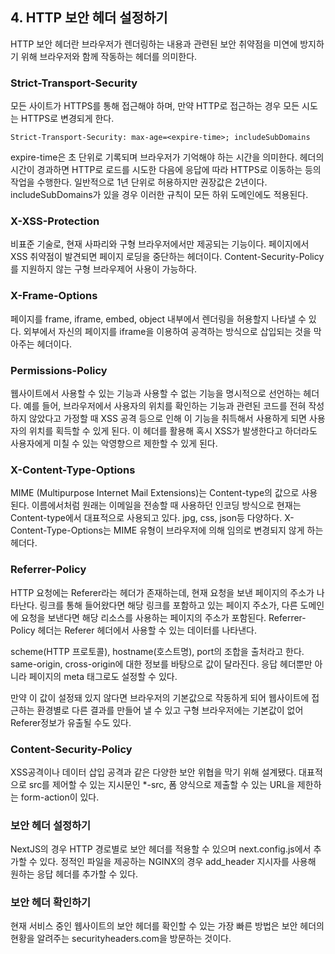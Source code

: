 ## 4. HTTP 보안 헤더 설정하기

HTTP 보안 헤더란 브라우저가 렌더링하는 내용과 관련된 보안 취약점을 미연에 방지하기 위해 브라우저와 함께 작동하는 헤더를 의미한다.

### Strict-Transport-Security

모든 사이트가 HTTPS를 통해 접근해야 하며, 만약 HTTP로 접근하는 경우 모든 시도는 HTTPS로 변경되게 한다.

```
Strict-Transport-Security: max-age=<expire-time>; includeSubDomains
```

expire-time은 초 단위로 기록되며 브라우저가 기억해야 하는 시간을 의미한다.
헤더의 시간이 경과하면 HTTP로 로드를 시도한 다음에 응답에 따라 HTTPS로 이동하는 등의 작업을 수행한다. 일반적으로 1년 단위로 허용하지만 권장값은 2년이다.
includeSubDomains가 있을 경우 이러한 규칙이 모든 하위 도메인에도 적용된다.

### X-XSS-Protection

비표준 기술로, 현재 사파리와 구형 브라우저에서만 제공되는 기능이다.
페이지에서 XSS 취약점이 발견되면 페이지 로딩을 중단하는 헤더이다.
Content-Security-Policy를 지원하지 않는 구형 브라우제어 사용이 가능하다.

### X-Frame-Options

페이지를 frame, iframe, embed, object 내부에서 렌더링을 허용할지 나타낼 수 있다.
외부에서 자신의 페이지를 iframe을 이용하여 공격하는 방식으로 삽입되는 것을 막아주는 헤더이다.

### Permissions-Policy

웹사이트에서 사용할 수 있는 기능과 사용할 수 없는 기능을 명시적으로 선언하는 헤더다.
예를 들어, 브라우저에서 사용자의 위치를 확인하는 기능과 관련된 코드를 전혀 작성하지 않았다고 가정할 때 XSS 공격 등으로 인해 이 기능을 취득해서 사용하게 되면 사용자의 위치를 획득할 수 있게 된다.
이 헤더를 활용해 혹시 XSS가 발생한다고 하더라도 사용자에게 미칠 수 있는 악영향으르 제한할 수 있게 된다.

### X-Content-Type-Options

MIME (Multipurpose Internet Mail Extensions)는 Content-type의 값으로 사용된다. 이름에서처럼 원래는 이메일을 전송할 때 사용하던 인코딩 방식으로 현재는 Content-type에서 대표적으로 사용되고 있다. jpg, css, json등 다양하다.
X-Content-Type-Options는 MIME 유형이 브라우저에 의해 임의로 변경되지 않게 하는 헤더다.

### Referrer-Policy

HTTP 요청에는 Referer라는 헤더가 존재하는데, 현재 요청을 보낸 페이지의 주소가 나타난다.
링크를 통해 들어왔다면 해당 링크를 포함하고 있는 페이지 주소가, 다른 도메인에 요청을 보낸다면 해당 리소스를 사용하는 페이지의 주소가 포함된다.
Referrer-Policy 헤더는 Referer 헤더에서 사용할 수 있는 데이터를 나타낸다.

scheme(HTTP 프로토콜), hostname(호스트명), port의 조합을 출처라고 한다. same-origin, cross-origin에 대한 정보를 바탕으로 값이 달라진다.
응답 헤더뿐만 아니라 페이지의 meta 태그로도 설정할 수 있다.

만약 이 값이 설정돼 있지 않다면 브라우저의 기본값으로 작동하게 되어 웹사이트에 접근하는 환경별로 다른 결과를 만들어 낼 수 있고 구형 브라우저에는 기본값이 없어 Referer정보가 유출될 수도 있다.

### Content-Security-Policy

XSS공격이나 데이터 삽입 공격과 같은 다양한 보안 위협을 막기 위해 설계됐다.
대표적으로 src를 제어할 수 있는 지시문인 \*-src, 폼 양식으로 제출할 수 있는 URL을 제한하는 form-action이 있다.

### 보안 헤더 설정하기

NextJS의 경우 HTTP 경로별로 보안 헤더를 적용할 수 있으며 next.config.js에서 추가할 수 있다.
정적인 파일을 제공하는 NGINX의 경우 add_header 지시자를 사용해 원하는 응답 헤더를 추가할 수 있다.

### 보안 헤더 확인하기

현재 서비스 중인 웹사이트의 보안 헤더를 확인할 수 있는 가장 빠른 방법은 보안 헤더의 현황을 알려주는 securityheaders.com을 방문하는 것이다.
